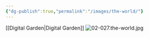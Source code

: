 ```yaml
---
{"dg-publish":true,"permalink":"/images/the-world/"}
---
```


[[Digital Garden\|Digital Garden]]
![02-027.the-world.jpg](/img/user/images/02-027.the-world.jpg)